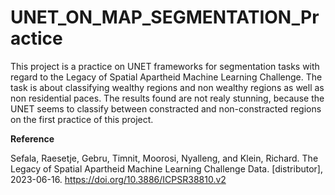 # UNET_ON_MAP_SEGMENTATION_Practice

This project is a practice on UNET frameworks for segmentation tasks with regard to the Legacy of Spatial Apartheid Machine Learning Challenge. The task is about classifying wealthy regions and non wealthy regions as well as non residential paces. The results found are not realy stunning, because the UNET seems to classify between constracted and non-constracted regions on the first practice of this project.


**Reference**

Sefala, Raesetje, Gebru, Timnit, Moorosi, Nyalleng, and Klein, Richard. The Legacy of Spatial Apartheid Machine Learning Challenge Data. [distributor], 2023-06-16. https://doi.org/10.3886/ICPSR38810.v2
